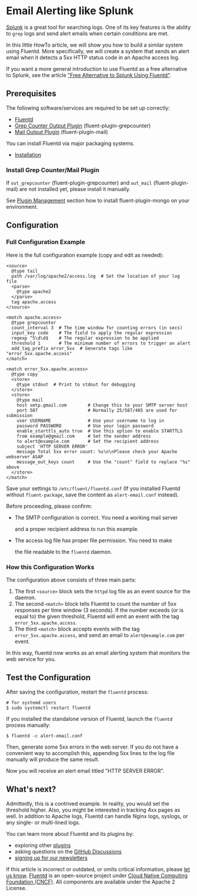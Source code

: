 # Email Alerting like Splunk

[Splunk](https://www.splunk.com/) is a great tool for searching logs. One of its key features is the ability to `grep` logs and send alert emails when certain conditions are met.

In this little HowTo article, we will show you how to build a similar system using Fluentd. More specifically, we will create a system that sends an alert email when it detects a 5xx HTTP status code in an Apache access log.

If you want a more general introduction to use Fluentd as a free alternative to Splunk, see the article ["Free Alternative to Splunk Using Fluentd"](free-alternative-to-splunk-by-fluentd.md).

## Prerequisites

The following software/services are required to be set up correctly:

* [Fluentd](https://www.fluentd.org/)
* [Grep Counter Output Plugin](https://github.com/fluent-plugins-nursery/fluent-plugin-grepcounter) (fluent-plugin-grepcounter)
* [Mail Output Plugin](https://github.com/u-ichi/fluent-plugin-mail) (fluent-plugin-mail)

You can install Fluentd via major packaging systems.

* [Installation](../installation/)

### Install Grep Counter/Mail Plugin

If `out_grepcounter` (fluent-plugin-grepcounter) and `out_mail` (fluent-plugin-mail) are not installed yet, please install it manually.

See [Plugin Management](../installation/post-installation-guide#plugin-management) section how to install fluent-plugin-mongo on your environment.

## Configuration

### Full Configuration Example

Here is the full configuration example \(copy and edit as needed\):

```text
<source>
  @type tail
  path /var/log/apache2/access.log  # Set the location of your log file
  <parse>
    @type apache2
  </parse>
  tag apache.access
</source>

<match apache.access>
  @type grepcounter
  count_interval 3  # The time window for counting errors (in secs)
  input_key code    # The field to apply the regular expression
  regexp ^5\d\d$    # The regular expression to be applied
  threshold 1       # The minimum number of errors to trigger an alert
  add_tag_prefix error_5xx  # Generate tags like "error_5xx.apache.access"
</match>

<match error_5xx.apache.access>
  @type copy
  <store>
    @type stdout  # Print to stdout for debugging
  </store>
  <store>
    @type mail
    host smtp.gmail.com        # Change this to your SMTP server host
    port 587                   # Normally 25/587/465 are used for submission
    user USERNAME              # Use your username to log in
    password PASSWORD          # Use your login password
    enable_starttls_auto true  # Use this option to enable STARTTLS
    from example@gmail.com     # Set the sender address
    to alert@example.com       # Set the recipient address
    subject 'HTTP SERVER ERROR'
    message Total 5xx error count: %s\n\nPlease check your Apache webserver ASAP
    message_out_keys count     # Use the "count" field to replace "%s" above
  </store>
</match>
```

Save your settings to `/etc/fluent/fluentd.conf` \(If you installed Fluentd without `fluent-package`, save the content as `alert-email.conf` instead\).

Before proceeding, please confirm:

* The SMTP configuration is correct. You need a working mail server

  and a proper recipient address to run this example.

* The access log file has proper file permission. You need to make

  the file readable to the `fluentd` daemon.

### How this Configuration Works

The configuration above consists of three main parts:

1. The first `<source>` block sets the `httpd` log file as an event source for the daemon.
2. The second `<match>` block tells Fluentd to count the number of 5xx responses per time window \(3 seconds\). If the number exceeds \(or is equal to\) the given threshold, Fluentd will emit an event with the tag `error_5xx.apache.access`.
3. The third `<match>` block accepts events with the tag `error_5xx.apache.access`, and send an email to `alert@example.com` per event.

In this way, fluentd now works as an email alerting system that monitors the web service for you.

## Test the Configuration

After saving the configuration, restart the `fluentd` process:

```text
# for systemd users
$ sudo systemctl restart fluentd
```

If you installed the standalone version of Fluentd, launch the `fluentd` process manually:

```text
$ fluentd -c alert-email.conf
```

Then, generate some 5xx errors in the web server. If you do not have a convenient way to accomplish this, appending 5xx lines to the log file manually will produce the same result.

Now you will receive an alert email titled "HTTP SERVER ERROR".

## What's next?

Admittedly, this is a contrived example. In reality, you would set the threshold higher. Also, you might be interested in tracking 4xx pages as well. In addition to Apache logs, Fluentd can handle Nginx logs, syslogs, or any single- or multi-lined logs.

You can learn more about Fluentd and its plugins by:

* exploring other [plugins](https://fluentd.org/plugin/)
* asking questions on the [GitHub Discussions](https://github.com/fluent/fluentd/discussions)
* [signing up for our newsletters](https://www.fluentd.org/newsletter)

If this article is incorrect or outdated, or omits critical information, please [let us know](https://github.com/fluent/fluentd-docs-gitbook/issues?state=open). [Fluentd](http://www.fluentd.org/) is an open-source project under [Cloud Native Computing Foundation \(CNCF\)](https://cncf.io/). All components are available under the Apache 2 License.

